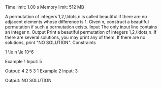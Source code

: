 Time limit: 1.00 s
Memory limit: 512 MB



A permutation of integers 1,2,\ldots,n is called beautiful if there are no adjacent elements whose difference is 1.
Given n, construct a beautiful permutation if such a permutation exists.
Input
The only input line contains an integer n.
Output
Print a beautiful permutation of integers 1,2,\ldots,n. If there are several solutions, you may print any of them. If there are no solutions, print "NO SOLUTION".
Constraints

1 \le n \le 10^6

Example 1
Input:
5

Output:
4 2 5 3 1
Example 2
Input:
3

Output:
NO SOLUTION
